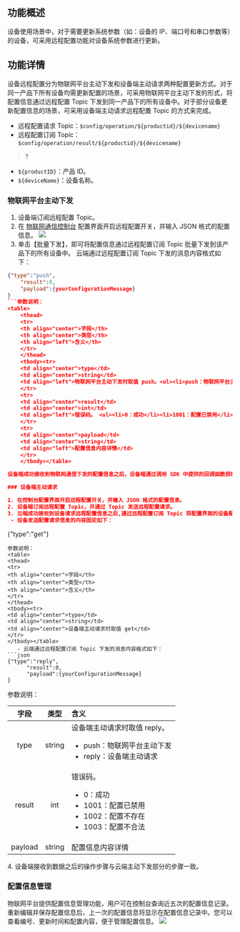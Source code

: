 

## 功能概述

设备使用场景中，对于需要更新系统参数（如：设备的 IP、端口号和串口参数等）的设备，可采用远程配置功能对设备系统参数进行更新。

## 功能详情

设备远程配置分为物联网平台主动下发和设备端主动请求两种配置更新方式。对于同一产品下所有设备均需更新配置的场景，可采用物联网平台主动下发的形式，将配置信息通过远程配置 Topic 下发到同一产品下的所有设备中。对于部分设备更新配置信息的场景，可采用设备端主动请求远程配置 Topic 的方式来完成。

- 远程配置请求 Topic：`$config/operation/${productid}/${devicename}`
- 远程配置订阅 Topic：`$config/operation/result/${productid}/${devicename}`

>?   
- `${productID}`：产品 ID。
-  `${deviceName}`：设备名称。

### 物联网平台主动下发

1. 设备端订阅远程配置 Topic。
2. 在 [物联网通信控制台](https://console.cloud.tencent.com/iothub) 配置界面开启远程配置开关，并输入 JSON 格式的配置信息。
![](https://main.qcloudimg.com/raw/c3e2d511cf152b1c15a7db0eca7a5a8c.png)
3. 单击【批量下发】，即可将配置信息通过远程配置订阅 Topic 批量下发到该产品下的所有设备中。
云端通过远程配置订阅 Topic 下发的消息内容格式如下：
```json
{"type":"push",
    "result":0,
	"payload":{yourConfigurationMessage}
}
```参数说明：
<table>
	<thead>
	<tr>
	<th align="center">字段</th>
	<th align="center">类型</th>
	<th align="left">含义</th>
	</tr>
	</thead>
	<tbody><tr>
	<td align="center">type</td>
	<td align="center">string</td>
	<td align="left">物联网平台主动下发时取值 push。<ul><li>push：物联网平台主动下发</li><li>reply：设备端主动请求 </li></ul></td>
	</tr>
	<tr>
	<td align="center">result</td>
	<td align="center">int</td>
	<td align="left">错误码。 <ul><li>0：成功</li><li>1001：配置已禁用</li></ul></td>
	</tr>
	<tr>
	<td align="center">payload</td>
	<td align="center">string</td>
	<td align="left">配置信息内容详情</td>
	</tr>
	</tbody></table>

设备端成功接收到物联网通信下发的配置信息之后，设备端通过调用 SDK 中提供的回调函数获取到配置信息，并将信息更新到设备的系统参数中。此部分更新配置参数逻辑需用户自定义。

### 设备端主动请求

1. 在控制台配置界面开启远程配置开关，并输入 JSON 格式的配置信息。
2. 设备端订阅远程配置 Topic，并通过 Topic 发送远程配置请求。
3. 云端成功接收到设备请求远程配置信息之后,通过远程配置订阅 Topic 将配置界面的设备配置信息下发到设备端。
 - 设备发送配置请求信息的内容固定如下：
```
{"type":"get"}
```
参数说明：
<table>
<thead>
<tr>
<th align="center">字段</th>
<th align="center">类型</th>
<th align="center">含义</th>
</tr>
</thead>
<tbody><tr>
<td align="center">type</td>
<td align="center">string</td>
<td align="center">设备端主动请求时取值 get</td>
</tr>
</tbody></table>
   - 云端通过远程配置订阅 Topic 下发的消息内容格式如下：
​```json
{"type":"reply",
	  "result":0,
	  "payload":{yourConfigurationMessage}
}
```
参数说明：
<table>
<thead>
<tr>
<th align="center">字段</th>
<th align="center">类型</th>
<th align="left">含义</th>
</tr>
</thead>
<tbody><tr>
<td align="center">type</td>
<td align="center">string</td>
<td align="left">设备端主动请求时取值 reply。 <ul><li>push：物联网平台主动下发</li><li>reply：设备端主动请求</li></ul></td>
</tr>
<tr>
<td align="center">result</td>
<td align="center">int</td>
<td align="left">错误码。  <ul><li>0：成功</li><li>1001：配置已禁用</li><li>1002：配置不存在</li><li>1003：配置不合法</li></td>
</tr>
<tr>
<td align="center">payload</td>
<td align="center">string</td>
<td align="left">配置信息内容详情</td>
</tr>
</tbody></table>
4. 设备端接收到数据之后的操作步骤与云端主动下发部分的步骤一致。

### 配置信息管理

物联网平台提供配置信息管理功能，用户可在控制台查询近五次的配置信息记录。重新编辑并保存配置信息后，上一次的配置信息将显示在配置信息记录中。您可以查看编号、更新时间和配置内容，便于管理配置信息。
![](https://main.qcloudimg.com/raw/3188e079124db017bfe9106db9e0ca8b.png)
